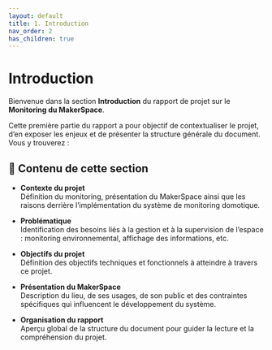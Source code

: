 ```yaml
---
layout: default
title: 1. Introduction
nav_order: 2
has_children: true
---
```


# Introduction

Bienvenue dans la section **Introduction** du rapport de projet sur le **Monitoring du MakerSpace**.

Cette première partie du rapport a pour objectif de contextualiser le projet, d’en exposer les enjeux et de présenter la structure générale du document. Vous y trouverez :

## 📌 Contenu de cette section

- **Contexte du projet**  
  Définition du monitoring, présentation du MakerSpace ainsi que les raisons derrière l’implémentation du système de monitoring domotique.

- **Problématique**  
  Identification des besoins liés à la gestion et à la supervision de l’espace : monitoring environnemental, affichage des informations, etc.

- **Objectifs du projet**  
  Définition des objectifs techniques et fonctionnels à atteindre à travers ce projet.

- **Présentation du MakerSpace**  
  Description du lieu, de ses usages, de son public et des contraintes spécifiques qui influencent le développement du système.

- **Organisation du rapport**  
  Aperçu global de la structure du document pour guider la lecture et la compréhension du projet.

